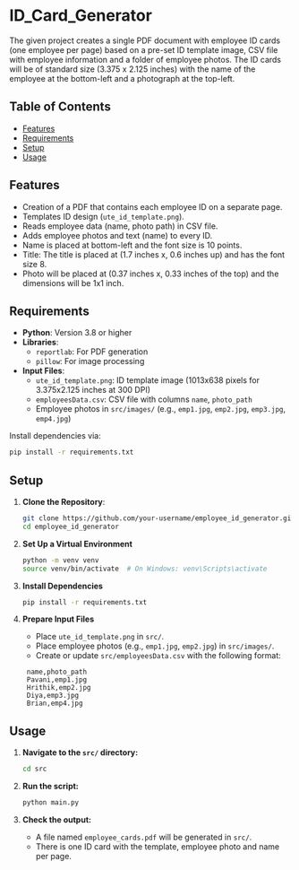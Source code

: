 # ID_Card_Generator

The given project creates a single PDF document with employee ID cards (one employee per page) based on a pre-set ID template image, CSV file with employee information and a folder of employee photos. The ID cards will be of standard size (3.375 x 2.125 inches) with the name of the employee at the bottom-left and a photograph at the top-left.

## Table of Contents
- [Features](#features)
- [Requirements](#requirements)
- [Setup](#setup)
- [Usage](#usage)

## Features
- Creation of a PDF that contains each employee ID on a separate page.
- Templates ID design (`ute_id_template.png`).
- Reads employee data (name, photo path) in CSV file.
- Adds employee photos and text (name) to every ID.
- Name is placed at bottom-left and the font size is 10 points.
- Title: The title is placed at (1.7 inches x, 0.6 inches up) and has the font size 8.
- Photo will be placed at (0.37 inches x, 0.33 inches of the top) and the dimensions will be 1x1 inch.

## Requirements
- **Python**: Version 3.8 or higher
- **Libraries**:
  - `reportlab`: For PDF generation
  - `pillow`: For image processing
- **Input Files**:
  - `ute_id_template.png`: ID template image (1013x638 pixels for 3.375x2.125 inches at 300 DPI)
  - `employeesData.csv`: CSV file with columns `name`, `photo_path`
  - Employee photos in `src/images/` (e.g., `emp1.jpg`, `emp2.jpg`, `emp3.jpg`, `emp4.jpg`)

Install dependencies via:
```bash
pip install -r requirements.txt
```

## Setup
1. **Clone the Repository**:
   ```bash
   git clone https://github.com/your-username/employee_id_generator.git
   cd employee_id_generator
   ```

2. **Set Up a Virtual Environment**
   ```bash
   python -m venv venv
   source venv/bin/activate  # On Windows: venv\Scripts\activate
   ```

3. **Install Dependencies**
   ```bash
   pip install -r requirements.txt
   ```

4. **Prepare Input Files**
   - Place `ute_id_template.png` in `src/`.
   - Place employee photos (e.g., `emp1.jpg`, `emp2.jpg`) in `src/images/`.
   - Create or update `src/employeesData.csv` with the following format:
   ```csv
    name,photo_path
    Pavani,emp1.jpg
    Hrithik,emp2.jpg
    Diya,emp3.jpg
    Brian,emp4.jpg
   ```

## Usage
1. **Navigate to the `src/` directory:**
    ```bash
    cd src
    ```

2. **Run the script:**
    ```bash
    python main.py
    ```

3. **Check the output:**
    - A file named `employee_cards.pdf` will be generated in `src/`.
    - There is one ID card with the template, employee photo and name per page.


